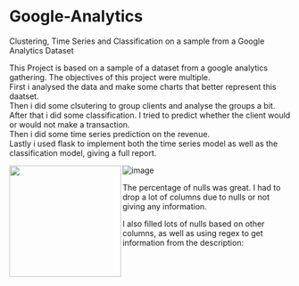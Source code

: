 # Google-Analytics
Clustering, Time Series and Classification on a sample from a Google Analytics Dataset




This Project is based on a sample of a dataset from a google analytics gathering. The objectives of this project were multiple.\
First i analysed the data and make some charts that better represent this daatset.\
Then i did some clsutering to group clients and analyse the groups a bit.\
After that i did some classification. I tried to predict whether the client would or would not make a transaction.\
Then i did some time series prediction on the revenue.\
Lastly i used flask to implement both the time series model as well as the classification model, giving a full report.



<img align="left"  width="200" height="200" src="https://user-images.githubusercontent.com/70241561/121459127-0f531780-c981-11eb-8f13-703b65579d6a.pn"> 

![image](https://user-images.githubusercontent.com/70241561/121459170-23971480-c981-11eb-8d21-0a9a20ba9b36.png)



The percentage of nulls was great. I had to drop a lot of columns due to nulls or not giving any information.


I also filled lots of nulls based on other columns, as well as using regex to get information from the description: 

<p>&nbsp;</p> 
<p>&nbsp;</p>
<p>&nbsp;</p>
<p>&nbsp;</p>
<p>&nbsp;</p>
<p>&nbsp;</p>
<p>&nbsp;</p>
<p>&nbsp;</p>
